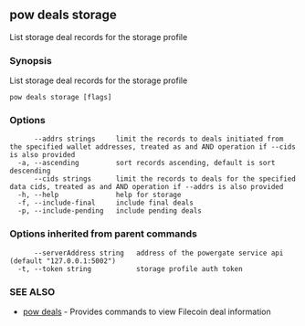 ## pow deals storage

List storage deal records for the storage profile

### Synopsis

List storage deal records for the storage profile

```
pow deals storage [flags]
```

### Options

```
      --addrs strings     limit the records to deals initiated from  the specified wallet addresses, treated as and AND operation if --cids is also provided
  -a, --ascending         sort records ascending, default is sort descending
      --cids strings      limit the records to deals for the specified data cids, treated as and AND operation if --addrs is also provided
  -h, --help              help for storage
  -f, --include-final     include final deals
  -p, --include-pending   include pending deals
```

### Options inherited from parent commands

```
      --serverAddress string   address of the powergate service api (default "127.0.0.1:5002")
  -t, --token string           storage profile auth token
```

### SEE ALSO

* [pow deals](pow_deals.md)	 - Provides commands to view Filecoin deal information


